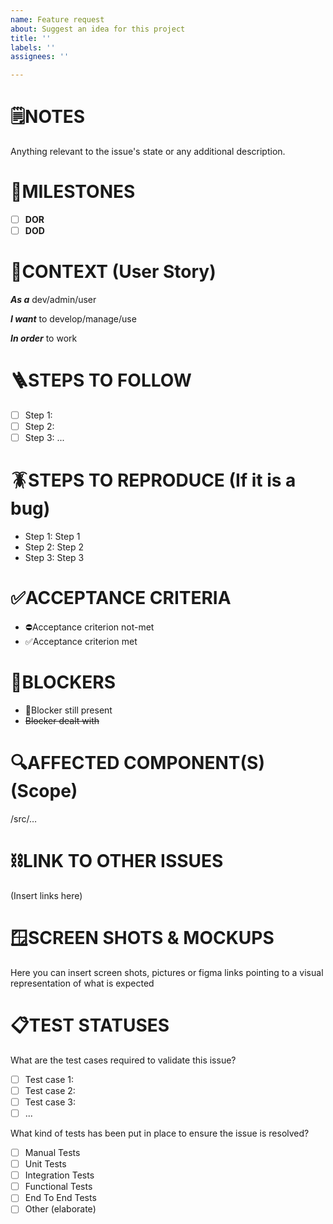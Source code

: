 ```yaml
---
name: Feature request
about: Suggest an idea for this project
title: ''
labels: ''
assignees: ''

---
```


# 🗒️NOTES

Anything relevant to the issue's state or any additional description.

# 🏁MILESTONES

- [ ] **DOR**
- [ ] **DOD**

# 📜CONTEXT (User Story)

***As a*** dev/admin/user

***I want*** to develop/manage/use

***In order*** to work

# 🪜STEPS TO FOLLOW

- [ ] Step 1: 
- [ ] Step 2:
- [ ] Step 3:
...

# 🪳STEPS TO REPRODUCE (If it is a bug)

- Step 1: Step 1
- Step 2: Step 2
- Step 3: Step 3

# ✅ACCEPTANCE CRITERIA

- ⛔Acceptance criterion not-met
- ✅Acceptance criterion met

# 📛BLOCKERS

- 📛Blocker still present
- ~~Blocker dealt with~~

# 🔍AFFECTED COMPONENT(S) (Scope)

/src/…

# ⛓️LINK TO OTHER ISSUES
(Insert links here)

# 🪟SCREEN SHOTS & MOCKUPS

Here you can insert screen shots, pictures or figma links pointing to a visual representation of what is expected

# 📋TEST STATUSES
What are the test cases required to validate this issue?
- [ ] Test case 1:
- [ ] Test case 2:
- [ ] Test case 3:
- [ ] ...

What kind of tests has been put in place to ensure the issue is resolved?
- [ ] Manual Tests
- [ ] Unit Tests
- [ ] Integration Tests
- [ ] Functional Tests
- [ ] End To End Tests
- [ ] Other (elaborate)
